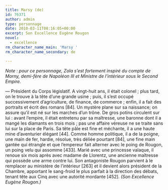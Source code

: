```yaml
---
title: Marsy (de)
id: 76371
author: admin
type: personnage
date: 2010-03-11T08:16:05+00:00
excerpt: Son Excellence Eugène Rougon
novel:
  - excellence
rm_character_name_main: 'Marsy '
rm_character_name_secondary: de

---
```

_Note : pour ce personnage, Zola s&rsquo;est fortement inspiré du compte de Morny, demi-fère de Napoléon III et Ministre de l&rsquo;intérieur sous le Second Empire._

— Président du Corps législatif. A vingt-huit ans, il était colonel ; plus tard, on le trouve à la tête d’une grande usine ; puis, il s’est occupé successivement d’agriculture, de finance, de commerce ; enfin, il a fait des portraits et écrit des romans [84]. Un mystère plane sur sa naissance; on assure qu’il est né sur les marches d’un trône. De gros potins circulent sur lui : avant l’empire, il était entretenu par sa maîtresse, une baronne dont il a mangé les diamants en trois mois ; pas une affaire véreuse ne se traite sans lui sur la place de Paris. Sa tête pâle est fine et méchante, il a une haute mine d’aventurier élégant [44]. Comme homme politique, il a de la poigne, une main de fer, hardie, résolue, très déliée pourtant [84], une fine main gantée qui étrangle et que l’empereur fait alterner avec le poing de Rougon, un poing velu qui assomme [433]. Marié avec une princesse valaque, il renoue six mois après avec madame de Llorentz, une ancienne maîtresse qui possède une arme contre lui. Son antagoniste Rougon parvient à le remplacer au ministère de l’intérieur [263] et il devient alors président de la Chambre, apportant le sang-froid le plus parfait à la direction des débats, tenant tête aux Cinq avec une autorité mordante [452]. _(Son Excellence Eugène Rougon.)_